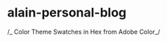 # alain-personal-blog

/_ Color Theme Swatches in Hex from Adobe Color_/

<!-- https://color.adobe.com/fr/explore?page=7 -->

<!-- .Elements-—-Icy-Cocoon-1-hex { color: #8FBDD9; }
.Elements-—-Icy-Cocoon-2-hex { color: #C2E0F2; }
.Elements-—-Icy-Cocoon-3-hex { color: #0388A6; }
.Elements-—-Icy-Cocoon-4-hex { color: #024959; }
.Elements-—-Icy-Cocoon-5-hex { color: #F2B705; }

/* Color Theme Swatches in RGBA */
.Elements-—-Icy-Cocoon-1-rgba { color: rgba(143, 188, 216, 1); }
.Elements-—-Icy-Cocoon-2-rgba { color: rgba(193, 223, 242, 1); }
.Elements-—-Icy-Cocoon-3-rgba { color: rgba(3, 135, 165, 1); }
.Elements-—-Icy-Cocoon-4-rgba { color: rgba(1, 73, 89, 1); }
.Elements-—-Icy-Cocoon-5-rgba { color: rgba(242, 182, 4, 1); }

/* Color Theme Swatches in HSLA */
.Elements-—-Icy-Cocoon-1-hsla { color: hsla(202, 49, 70, 1); }
.Elements-—-Icy-Cocoon-2-hsla { color: hsla(202, 65, 85, 1); }
.Elements-—-Icy-Cocoon-3-hsla { color: hsla(191, 96, 33, 1); }
.Elements-—-Icy-Cocoon-4-hsla { color: hsla(191, 96, 17, 1); }
.Elements-—-Icy-Cocoon-5-hsla { color: hsla(45, 96, 48, 1); } -->

<!-- /* Color Theme Swatches*/
#8FBDD9
#C2E0F2
#0388A6
#024959
#F2B705
 -->

<!-- TEXTES AND REFERENCES -->

<!-- PAGE STRUCTURES -->
<!-- CSS grid for the main layout -->
